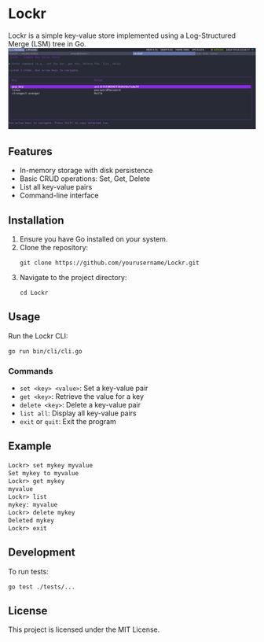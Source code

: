 # Lockr

Lockr is a simple key-value store implemented using a Log-Structured Merge (LSM) tree in Go.
![alt text](image.png)

## Features

- In-memory storage with disk persistence
- Basic CRUD operations: Set, Get, Delete
- List all key-value pairs
- Command-line interface

## Installation

1. Ensure you have Go installed on your system.
2. Clone the repository:
   ```
   git clone https://github.com/yourusername/Lockr.git
   ```
3. Navigate to the project directory:
   ```
   cd Lockr
   ```

## Usage

Run the Lockr CLI:
```
go run bin/cli/cli.go
```

### Commands

- `set <key> <value>`: Set a key-value pair
- `get <key>`: Retrieve the value for a key
- `delete <key>`: Delete a key-value pair
- `list all`: Display all key-value pairs
- `exit` or `quit`: Exit the program

## Example

```
Lockr> set mykey myvalue
Set mykey to myvalue
Lockr> get mykey
myvalue
Lockr> list
mykey: myvalue
Lockr> delete mykey
Deleted mykey
Lockr> exit
```

## Development

To run tests:
```
go test ./tests/...
```

## License

This project is licensed under the MIT License.